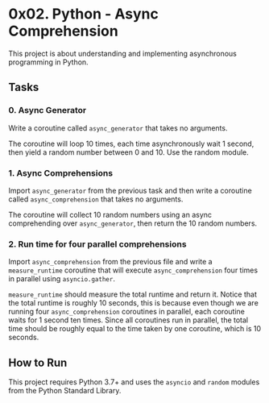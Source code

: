 # 0x02. Python - Async Comprehension

This project is about understanding and implementing asynchronous programming in Python.

## Tasks

### 0. Async Generator

Write a coroutine called `async_generator` that takes no arguments.

The coroutine will loop 10 times, each time asynchronously wait 1 second, then yield a random number between 0 and 10. Use the random module.

### 1. Async Comprehensions

Import `async_generator` from the previous task and then write a coroutine called `async_comprehension` that takes no arguments.

The coroutine will collect 10 random numbers using an async comprehending over `async_generator`, then return the 10 random numbers.

### 2. Run time for four parallel comprehensions

Import `async_comprehension` from the previous file and write a `measure_runtime` coroutine that will execute `async_comprehension` four times in parallel using `asyncio.gather`.

`measure_runtime` should measure the total runtime and return it. Notice that the total runtime is roughly 10 seconds, this is because even though we are running four `async_comprehension` coroutines in parallel, each coroutine waits for 1 second ten times. Since all coroutines run in parallel, the total time should be roughly equal to the time taken by one coroutine, which is 10 seconds.

## How to Run

This project requires Python 3.7+ and uses the `asyncio` and `random` modules from the Python Standard Library.
